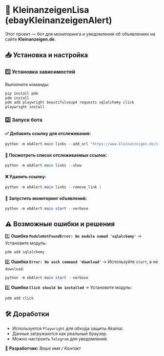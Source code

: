 # 📌 KleinanzeigenLisa (ebayKleinanzeigenAlert)

Этот проект — бот для мониторинга и уведомления об объявлениях на сайте **Kleinanzeigen.de**.

## 📥 Установка и настройка

### 1️⃣ Установка зависимостей
Выполните команды:
```powershell
pip install pdm
pdm install
pdm add playwright beautifulsoup4 requests sqlalchemy click
playwright install
```

### 2️⃣ Запуск бота
#### ✅ Добавить ссылку для отслеживания:
```powershell
python -m ebAlert.main links --add_url "https://www.kleinanzeigen.de/s-zu-verschenken/matratze/k0c192"
```

#### 📌 Посмотреть список отслеживаемых ссылок:
```powershell
python -m ebAlert.main links --show
```

#### ❌ Удалить ссылку:
```powershell
python -m ebAlert.main links --remove_link 1
```

#### 🚀 Запустить мониторинг объявлений:
```powershell
python -m ebAlert.main start --verbose
```

## ⚠️ Возможные ошибки и решения

1️⃣ **Ошибка `ModuleNotFoundError: No module named 'sqlalchemy'`**
   → Установите модуль:  
   ```powershell
   pdm add sqlalchemy
   ```

2️⃣ **Ошибка `Error: No such command 'download'`**
   → Используйте `start`, а не `download`:  
   ```powershell
   python -m ebAlert.main start --verbose
   ```

3️⃣ **Ошибка `Click should be installed`**
   → Установите модуль:  
   ```powershell
   pdm add click
   ```

## 🛠 Доработки
- Используется `Playwright` для обхода защиты Akamai.
- Данные загружаются как реальный браузер.
- Можно настроить `Telegram` для уведомлений.

📩 **Разработчик:** *Ваше имя / Контакт*

